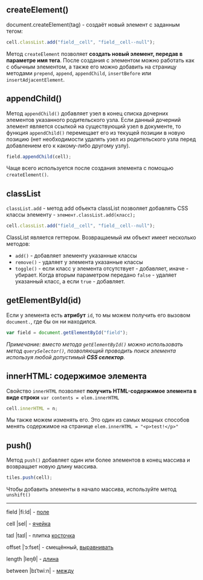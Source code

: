 


## createElement()

document.createElement(tag) - создаёт новый элемент с заданным тегом:

```js
cell.classList.add("field__cell", "field__cell--null");
```

Метод `createElement` позволяет **создать новый элемент, передав в параметре имя 
тега**. После создания с элементом можно работать как с обычным элементом, 
а также его можно добавить на страницу методами `prepend`, `append`, `appendChild`, 
`insertBefore` или `insertAdjacentElement`.


## appendChild()

Метод `appendChild()`  добавляет узел в конец списка дочерних элементов указанного 
родительского узла. Если данный дочерний элемент является ссылкой на существующий 
узел в документе, то функция `appendChild()` перемещает его из текущей позиции в новую 
позицию (нет необходимости удалять узел из родительского узла перед добавлением 
его к какому-либо другому узлу). 

```js
field.appendChild(cell);
```

Чаще всего используется после создания элемента с помощью `createElement()`.


## classList

`classList.add` - метод add объекта classList позволяет добавлять CSS классы элементу - 
`элемент.classList.add(класс);`

```js
cell.classList.add("field__cell", "field__cell--null");
```

ClassList является геттером. Возвращаемый им объект имеет несколько методов:

- `add()` - добавляет элементу указанные классы
- `remove()` - удаляет у элемента указанные классы
- `toggle()` - если класс у элемента отсутствует - добавляет, иначе - убирает. 
Когда вторым параметром передано `false` - удаляет указанный класс, а если 
`true` - добавляет.


## getElementById(id)

Если у элемента есть **атрибут** `id`, то мы можем получить его вызовом 
`document.`, где бы он ни находился.

```js
var field = document.getElementById("field");
```

*Примечание: вместо метода `getElementById()` можно использовать метод 
`querySelector()`, позволяющий проводить поиск элемента используя любой 
допустимый **CSS селектор**.*


## innerHTML: содержимое элемента

Свойство `innerHTML` позволяет **получить HTML-содержимое элемента в виде 
строки** `var contents = elem.innerHTML`

```js
cell.innerHTML = n;
```

Мы также можем изменять его. Это один из самых мощных способов менять 
содержимое на странице `elem.innerHTML = "<p>test!</p>"`


## push()

Метод `push()` добавляет один или более элементов в конец массива и 
возвращает новую длину массива.

```js
tiles.push(cell);
```

Чтобы добавить элементы в начало массива, используйте метод `unshift()`


***


field |fiːld| - [поле](https://wooordhunt.ru/word/field)

cell |sel| - [ячейка](https://wooordhunt.ru/word/cell)

taɪl |taɪl| - плитка [косточка](https://wooordhunt.ru/word/tile)

offset |ˈɔːfset| - смещённый, [выравнивать](https://wooordhunt.ru/word/offset)

length |leŋθ| - [длина](https://wooordhunt.ru/word/length)

between |bɪˈtwiːn| - [между](https://wooordhunt.ru/word/between)

